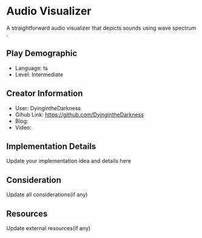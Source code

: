 # Audio Visualizer

A straightforward audio visualizer that depicts sounds using wave spectrum .

## Play Demographic

- Language: ts
- Level: Intermediate

## Creator Information

- User: DyingintheDarkness
- Gihub Link: https://github.com/DyingintheDarkness
- Blog: 
- Video: 

## Implementation Details

Update your implementation idea and details here

## Consideration

Update all considerations(if any)

## Resources

Update external resources(if any)
